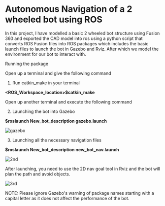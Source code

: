 # Autonomous Navigation of a 2 wheeled bot using ROS


In this project, I have modelled a basic 2 wheeled bot structure using Fusion 360 and exported the CAD model into ros using a python script that converts ROS Fusion files into ROS packages which includes the basic launch files to launch the bot in Gazebo and Rviz. After which we model the environment for our bot to interact with.

Running the package 

Open up a terminal and give the following command
1. Run catkin_make in your terminal 


**<ROS_Workspace_location>$catkin_make**

Open up another terminal and execute the following command 

2. Launching the bot into Gazebo


**$roslaunch New_bot_description gazebo.launch**

![gazebo](https://user-images.githubusercontent.com/67633494/148681401-9867a560-8426-4735-a6a6-0d683127e403.png)


3. Launching all the necessary navigation files


**$roslaunch New_bot_description new_bot_nav.launch**

![2nd](https://user-images.githubusercontent.com/67633494/148681587-3b76f35e-c3fd-489e-9c02-5a868303c906.png)


After launching, you need to use the 2D nav goal tool in Rviz and the bot will plan the path and avoid objects. 

![3rd](https://user-images.githubusercontent.com/67633494/148681745-8015f411-48e5-4c75-997c-ed010cfddc34.png)
  

NOTE: Please ignore Gazebo's warning of package names starting with a capital letter as it does not affect the performance of the bot. 

